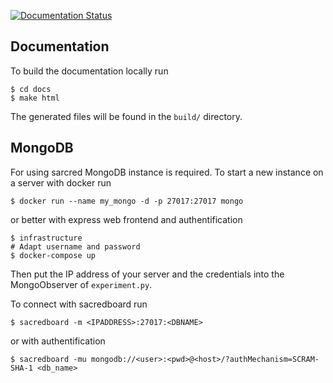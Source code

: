 [![Documentation Status](https://readthedocs.org/projects/deep-bottleneck/badge/?version=latest)](http://deep-bottleneck.readthedocs.io/en/latest/?badge=latest)

## Documentation

To build the documentation locally run

    $ cd docs
    $ make html

The generated files will be found in the `build/` directory. 


## MongoDB
For using sarcred MongoDB instance is required. To start a new instance on 
a server with docker run

    $ docker run --name my_mongo -d -p 27017:27017 mongo
    
or better with express web frontend and authentification

    $ infrastructure
    # Adapt username and password
    $ docker-compose up

Then put the IP address of your server and the credentials into the MongoObserver of `experiment.py`.


To connect with sacredboard run

    $ sacredboard -m <IPADDRESS>:27017:<DBNAME>
    
or with authentification

    $ sacredboard -mu mongodb://<user>:<pwd>@<host>/?authMechanism=SCRAM-SHA-1 <db_name> 